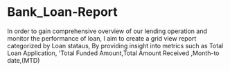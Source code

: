# Bank_Loan-Report
In order to gain comprehensive overview of our lending operation and monitor the performance of loan, I aim to create a grid view report categorized by Loan stataus, By providing insight into metrics such as Total Loan Application, 'Total Funded Amount,Total Amount Received ,Month-to date,(MTD) 
